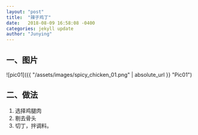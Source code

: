 ```yaml
---
layout: "post"
title:  "辣子鸡丁"
date:   2018-08-09 16:58:08 -0400
categories: jekyll update
author: "Junying"
---
```

## **一、图片**

![pic01]({{ "/assets/images/spicy_chicken_01.png" | absolute_url }} "Pic01")

## **二、做法**
1. 选择鸡腿肉
2. 剔去骨头
3. 切丁，拌调料。

